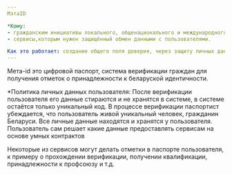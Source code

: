 ```yaml
---
МэтаID

*Кому: 
- гражданским инициативы локального, общенационального и международного уровня; 
- сервисы,которым нужен защищённый обмен данными с пользователями.

Как это работает: создание общего поля доверия, через защиту личных данных пользователей при помощи технологии блокчейн и взаимоверификации участников.
---
```

Метa-id это цифровой паспорт, система верификации граждан для получения отметок о принадлежности к беларуской идентичности. 

*Политика личных данных пользователя: 
После верификации пользователя его данные стираются и не хранятся в системе, в системе остаётся только уникальный код. В процессе верификации паспортист убеждается, что пользователь живой уникальный человек, гражданин Беларуси. Все личные данные находятся и хранятся у пользователя. Пользователь сам решает какие данные предоставлять сервисам на основе умных контрактов

Некоторые из сервисов могут делать отметки в паспорте пользователя, к примеру о прохождении верификации, получении квалификации, принадлежности к профсоюзу и т.д.
